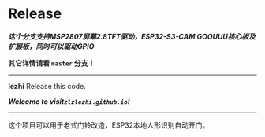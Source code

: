# Release
***这个分支支持MSP2807屏幕2.8TFT驱动，ESP32-S3-CAM GOOUUU核心板及扩展板，同时可以驱动GPIO***

__其它详情请看 `master` 分支！__

---

__lezhi__ Release this code.

*___Welcome to visit`zlzlezhi.github.io`!___*

---
这个项目可以用于老式门铃改造，ESP32本地人形识别自动开门。